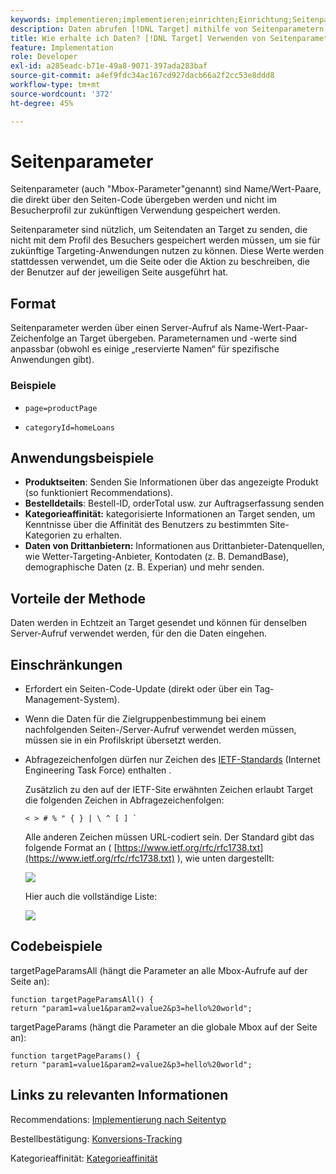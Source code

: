 ```yaml
---
keywords: implementieren;implementieren;einrichten;Einrichtung;Seitenparameter
description: Daten abrufen [!DNL Target] mithilfe von Seitenparametern.
title: Wie erhalte ich Daten? [!DNL Target] Verwenden von Seitenparametern?
feature: Implementation
role: Developer
exl-id: a285eadc-b71e-49a8-9071-397ada283baf
source-git-commit: a4ef9fdc34ac167cd927dacb66a2f2cc53e8ddd8
workflow-type: tm+mt
source-wordcount: '372'
ht-degree: 45%

---
```


# Seitenparameter

Seitenparameter (auch &quot;Mbox-Parameter&quot;genannt) sind Name/Wert-Paare, die direkt über den Seiten-Code übergeben werden und nicht im Besucherprofil zur zukünftigen Verwendung gespeichert werden.

Seitenparameter sind nützlich, um Seitendaten an Target zu senden, die nicht mit dem Profil des Besuchers gespeichert werden müssen, um sie für zukünftige Targeting-Anwendungen nutzen zu können. Diese Werte werden stattdessen verwendet, um die Seite oder die Aktion zu beschreiben, die der Benutzer auf der jeweiligen Seite ausgeführt hat.

## Format

Seitenparameter werden über einen Server-Aufruf als Name-Wert-Paar-Zeichenfolge an Target übergeben. Parameternamen und -werte sind anpassbar (obwohl es einige „reservierte Namen“ für spezifische Anwendungen gibt).

### Beispiele

* `page=productPage`

* `categoryId=homeLoans`

## Anwendungsbeispiele

* **Produktseiten**: Senden Sie Informationen über das angezeigte Produkt (so funktioniert Recommendations).
* **Bestelldetails**: Bestell-ID, orderTotal usw. zur Auftragserfassung senden
* **Kategorieaffinität:** kategorisierte Informationen an Target senden, um Kenntnisse über die Affinität des Benutzers zu bestimmten Site-Kategorien zu erhalten.
* **Daten von Drittanbietern:** Informationen aus Drittanbieter-Datenquellen, wie Wetter-Targeting-Anbieter, Kontodaten (z. B. DemandBase), demographische Daten (z. B. Experian) und mehr senden.

## Vorteile der Methode

Daten werden in Echtzeit an Target gesendet und können für denselben Server-Aufruf verwendet werden, für den die Daten eingehen.

## Einschränkungen

* Erfordert ein Seiten-Code-Update (direkt oder über ein Tag-Management-System).
* Wenn die Daten für die Zielgruppenbestimmung bei einem nachfolgenden Seiten-/Server-Aufruf verwendet werden müssen, müssen sie in ein Profilskript übersetzt werden.
* Abfragezeichenfolgen dürfen nur Zeichen des [IETF-Standards](https://www.ietf.org/rfc/rfc3986.txt) (Internet Engineering Task Force) enthalten .

   Zusätzlich zu den auf der IETF-Site erwähnten Zeichen erlaubt Target die folgenden Zeichen in Abfragezeichenfolgen:

   ```< > # % " { } | \ ^ [ ] ` ```

   Alle anderen Zeichen müssen URL-codiert sein. Der Standard gibt das folgende Format an ( [https://www.ietf.org/rfc/rfc1738.txt](https://www.ietf.org/rfc/rfc1738.txt) ), wie unten dargestellt:

   ![](assets/ietf1.png)

   Hier auch die vollständige Liste:

   ![](assets/ietf2.png)

## Codebeispiele

targetPageParamsAll (hängt die Parameter an alle Mbox-Aufrufe auf der Seite an):

`function targetPageParamsAll() { return "param1=value1&param2=value2&p3=hello%20world";`

targetPageParams (hängt die Parameter an die globale Mbox auf der Seite an):

`function targetPageParams() { return "param1=value1&param2=value2&p3=hello%20world";`

## Links zu relevanten Informationen

Recommendations: [Implementierung nach Seitentyp](/help/c-recommendations/plan-implement.md#reference_DE38BB07BD3C4511B176CDAB45E126FC)

Bestellbestätigung: [Konversions-Tracking](/help/c-implementing-target/c-implementing-target-for-client-side-web/how-to-deployatjs/implementing-target-without-a-tag-manager.md#task_E85D2F64FEB84201A594F2288FABF053)

Kategorieaffinität: [Kategorieaffinität](/help/c-target/c-visitor-profile/category-affinity.md#concept_75EC1E1123014448B8B92AD16B2D72CC)
